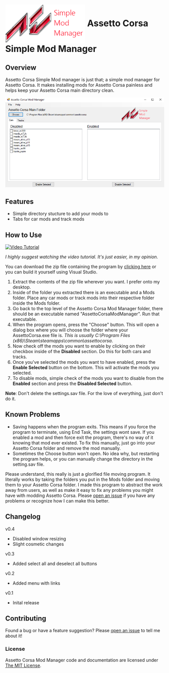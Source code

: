 # <img src="https://raw.githubusercontent.com/ramonmeza/AssettoCorsaModManager/master/AssettoCorsaModManager/Resources/ACMM.png" align="center" alt="Assetto Corsa Simple Mod Manager"> Assetto Corsa Simple Mod Manager

## Overview

Assetto Corsa Simple Mod manager is just that; a simple mod manager for Assetto Corsa. It makes installing mods for Assetto Corsa painless and helps keep your Assetto Corsa main directory clean.

![alt text](https://raw.githubusercontent.com/ramonmeza/AssettoCorsaModManager/master/AssettoCorsaModManager/Resources/ScreenCap.PNG "Assetto Corsa Mod Manager")

## Features

* Simple directory stucture to add your mods to
* Tabs for car mods and track mods

## How to Use

[![Video Tutorial](http://img.youtube.com/vi/_ReXox6It080.jpg)](http://www.youtube.com/watch?v=_ReXox6It08)

*I highly suggest watching the video tutorial. It's just easier, in my opinion.*

You can download the zip file containing the program by [clicking here](https://dl.dropboxusercontent.com/u/107623293/ACMM.zip) or you can build it yourself using Visual Studio. 

1. Extract the contents of the zip file wherever you want. I prefer onto my desktop.
2. Inside of the folder you extracted there is an executable and a Mods folder. Place any car mods or track mods into their respective folder inside the Mods folder.
3. Go back to the top level of the Assetto Corsa Mod Manager folder, there should be an executable named "AssettoCorsaModManager". Run that executable.
4. When the program opens, press the "Choose" button. This will open a dialog box where you will choose the folder where your AssettoCorsa.exe file is. *This is usually C:\Program Files (x86)\Steam\steamapps\common\assettocorsa*.
5. Now check off the mods you want to enable by clicking on their checkbox inside of the **Disabled** section. Do this for both cars and tracks.
6. Once you've selected the mods you want to have enabled, press the **Enable Selected** button on the bottom. This will activate the mods you selected.
7. To disable mods, simple check of the mods you want to disable from the **Enabled** section and press the **Disabled Selected** button.

**Note**: Don't delete the settings.sav file. For the love of everything, just don't do it.

## Known Problems

* Saving happens when the program exits. This means if you force the program to terminate, using End Task, the settings wont save. If you enabled a mod and then force exit the program, there's no way of it knowing that mod ever existed. To fix this manually, just go into your Assetto Corsa folder and remove the mod manually.
* Sometimes the Choose button won't open. No idea why, but restarting the program helps, or you can manually change the directory in the setting.sav file.

Please understand, this really is just a glorified file moving program. It literally works by taking the folders you put in the Mods folder and moving them to your Assetto Corsa folder. I made this program to abstract the work away from users, as well as make it easy to fix any problems you might have with modding Assetto Corsa. Please [open an issue](https://github.com/ramonmeza/AssettoCorsaModManager/issues/new) if you have any problems or recognize how I can make this better.

## Changelog

v0.4
* Disabled window resizing
* Slight cosmetic changes

v0.3
* Added select all and deselect all buttons

v0.2
* Added menu with links

v0.1
* Inital release

## Contributing

Found a bug or have a feature suggestion? Please [open an issue](https://github.com/ramonmeza/AssettoCorsaModManager/issues/new) to tell me about it!

### License

Assetto Corsa Mod Manager code and documentation are licensed under [The MIT License](https://opensource.org/licenses/MIT).